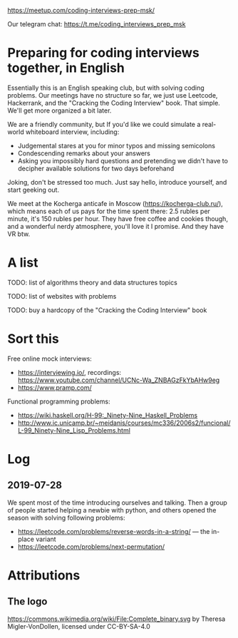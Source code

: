 https://meetup.com/coding-interviews-prep-msk/

Our telegram chat: https://t.me/coding_interviews_prep_msk

# Preparing for coding interviews together, in English

Essentially this is an English speaking club, but with solving coding problems. Our meetings have no structure so far, we just use Leetcode, Hackerrank, and the "Cracking the Coding Interview" book. That simple. We'll get more organized a bit later.

We are a friendly community, but If you'd like we could simulate a real-world whiteboard interview, including:

- Judgemental stares at you for minor typos and missing semicolons
- Condescending remarks about your answers
- Asking you impossibly hard questions and pretending we didn't have to decipher available solutions for two days beforehand

Joking, don't be stressed too much. Just say hello, introduce yourself, and start geeking out.

We meet at the Kocherga anticafe in Moscow (https://kocherga-club.ru/), which means each of us pays for the time spent there: 2.5 rubles per minute, it's 150 rubles per hour. They have free coffee and cookies though, and a wonderful nerdy atmosphere, you'll love it I promise. And they have VR btw.


# A list

TODO: list of algorithms theory and data structures topics

TODO: list of websites with problems

TODO: buy a hardcopy of the "Cracking the Coding Interview" book

# Sort this

Free online mock interviews:

- https://interviewing.io/, recordings: https://www.youtube.com/channel/UCNc-Wa_ZNBAGzFkYbAHw9eg
- https://www.pramp.com/

Functional programming problems:

- https://wiki.haskell.org/H-99:_Ninety-Nine_Haskell_Problems
- http://www.ic.unicamp.br/~meidanis/courses/mc336/2006s2/funcional/L-99_Ninety-Nine_Lisp_Problems.html

# Log

## 2019-07-28

We spent most of the time introducing ourselves and talking. Then a group of people started helping a newbie with python, and others opened the season with solving following problems:

- https://leetcode.com/problems/reverse-words-in-a-string/ — the in-place variant
- https://leetcode.com/problems/next-permutation/

# Attributions

## The logo

https://commons.wikimedia.org/wiki/File:Complete_binary.svg by Theresa Migler-VonDollen, licensed under CC-BY-SA-4.0
